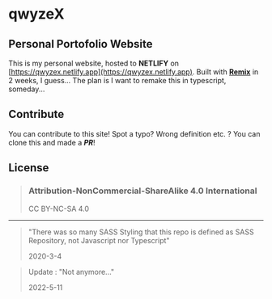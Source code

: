 # qwyzeX

## Personal Portofolio Website

This is my personal website, hosted to **NETLIFY** on [https://qwyzex.netlify.app](https://qwyzex.netlify.app). Built with [**Remix**](https://remix.run) in 2 weeks, I guess... The plan is I want to remake this in typescript, someday...

## Contribute

You can contribute to this site! Spot a typo? Wrong definition etc. ? You can clone this and made a ***PR***!

## License

> ### Attribution-NonCommercial-ShareAlike 4.0 International
> 
> CC BY-NC-SA 4.0

<hr/>

> "There was so many SASS Styling that this repo is defined as SASS Repository, not Javascript nor Typescript"
>
> 2020-3-4

> Update : "Not anymore..."
>
> 2022-5-11
